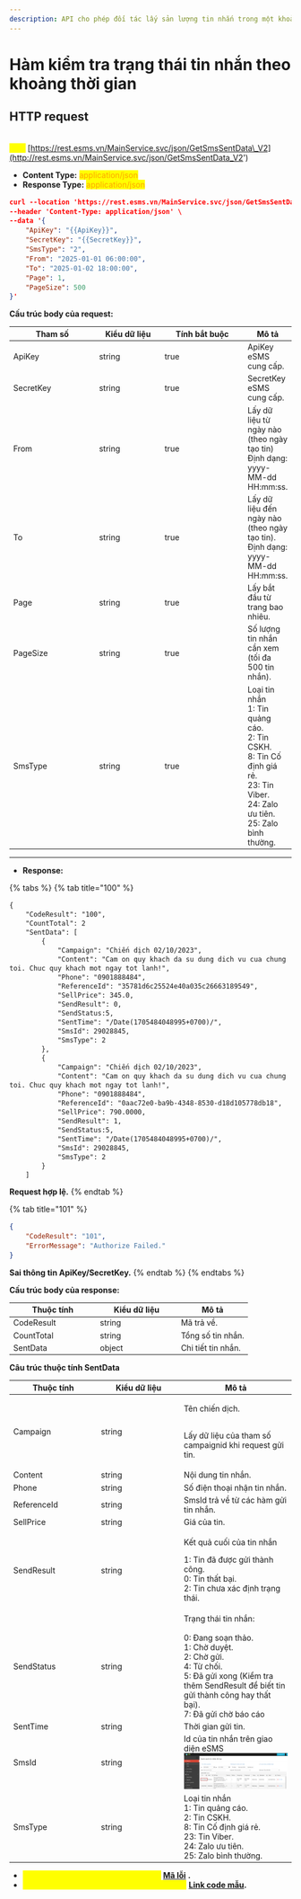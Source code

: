 ```yaml
---
description: API cho phép đối tác lấy sản lượng tin nhắn trong một khoảng thời gian.
---
```


# Hàm kiểm tra trạng thái tin nhắn theo khoảng thời gian

## HTTP request

\
<mark style="color:yellow;">**`POST`**</mark> [https://rest.esms.vn/MainService.svc/json/GetSmsSentData\_V2](http://rest.esms.vn/MainService.svc/json/GetSmsSentData_V2')

* **Content Type:** <mark style="color:orange;">application/json</mark>
* **Response Type:** <mark style="color:orange;">application/json</mark>

```json
curl --location 'https://rest.esms.vn/MainService.svc/json/GetSmsSentData_V2' \
--header 'Content-Type: application/json' \
--data '{
    "ApiKey": "{{ApiKey}}",
    "SecretKey": "{{SecretKey}}",
    "SmsType": "2",
    "From": "2025-01-01 06:00:00",
    "To": "2025-01-02 18:00:00",
    "Page": 1,
    "PageSize": 500
}'
```

**Cấu trúc body của request:**

<table><thead><tr><th width="172">Tham số</th><th width="133">Kiểu dữ liệu</th><th width="180" data-type="checkbox">Tính bắt buộc</th><th>Mô tả</th></tr></thead><tbody><tr><td>ApiKey</td><td>string</td><td>true</td><td>ApiKey eSMS cung cấp.</td></tr><tr><td>SecretKey</td><td>string</td><td>true</td><td>SecretKey eSMS cung cấp.</td></tr><tr><td>From </td><td>string</td><td>true</td><td>Lấy dữ liệu từ ngày nào (theo ngày tạo tin)<br> Định dạng: yyyy-MM-dd HH:mm:ss.</td></tr><tr><td>To</td><td>string</td><td>true</td><td>Lấy dữ liệu đến ngày nào (theo ngày tạo tin).<br>Định dạng: yyyy-MM-dd HH:mm:ss.</td></tr><tr><td>Page</td><td>string</td><td>true</td><td>Lấy bắt đầu từ trang bao nhiêu.</td></tr><tr><td>PageSize</td><td>string</td><td>true</td><td>Số lượng tin nhắn cần xem (tối đa 500 tin nhắn).</td></tr><tr><td>SmsType</td><td>string</td><td>true</td><td>Loại tin nhắn<br>1: Tin quảng cáo.<br>2: Tin CSKH.<br>8: Tin Cố định giá rẻ.<br>23: Tin Viber.<br>24: Zalo ưu tiên.<br>25: Zalo bình thường.</td></tr></tbody></table>

***

* **Response:**

{% tabs %}
{% tab title="100" %}
```
{
    "CodeResult": "100",
    "CountTotal": 2
    "SentData": [
        {
            "Campaign": "Chiến dịch 02/10/2023",
            "Content": "Cam on quy khach da su dung dich vu cua chung toi. Chuc quy khach mot ngay tot lanh!",
            "Phone": "0901888484",
            "ReferenceId": "35781d6c25524e40a035c26663189549",
            "SellPrice": 345.0,
            "SendResult": 0,
            "SendStatus:5,
            "SentTime": "/Date(1705484048995+0700)/",
            "SmsId": 29028845,
            "SmsType": 2
        },
        {
            "Campaign": "Chiến dịch 02/10/2023",
            "Content": "Cam on quy khach da su dung dich vu cua chung toi. Chuc quy khach mot ngay tot lanh!",
            "Phone": "0901888484",
            "ReferenceId": "0aac72e0-ba9b-4348-8530-d18d105778db18",
            "SellPrice": 790.0000,
            "SendResult": 1,
            "SendStatus:5,
            "SentTime": "/Date(1705484048995+0700)/",
            "SmsId": 29028845,
            "SmsType": 2
        }
    ]
```

**Request hợp lệ.**
{% endtab %}

{% tab title="101" %}
```json
{
    "CodeResult": "101",
    "ErrorMessage": "Authorize Failed."
}
```

**Sai thông tin ApiKey/SecretKey.**
{% endtab %}
{% endtabs %}

**Cấu trúc body của response:**

<table><thead><tr><th width="140.79998779296875">Thuộc tính</th><th width="130.5999755859375">Kiểu dữ liệu</th><th>Mô tả</th></tr></thead><tbody><tr><td> CodeResult</td><td>string</td><td> Mã trả về.</td></tr><tr><td>CountTotal</td><td>string</td><td>Tổng số tin nhắn.</td></tr><tr><td>SentData</td><td>object</td><td>Chi tiết tin nhắn.</td></tr></tbody></table>

**Câu trúc thuộc tính SentData**

<table><thead><tr><th width="142.60003662109375">Thuộc tính</th><th width="134">Kiểu dữ liệu</th><th>Mô tả</th></tr></thead><tbody><tr><td>Campaign</td><td>string</td><td><p>Tên chiến dịch.</p><p><br>Lấy dữ liệu của tham số campaignid khi request gửi tin.</p></td></tr><tr><td>Content</td><td>string</td><td>Nội dung tin nhắn.</td></tr><tr><td>Phone</td><td>string</td><td>Số điện thoại nhận tin nhắn.</td></tr><tr><td>ReferenceId</td><td>string</td><td>SmsId trả về từ các hàm gửi tin nhắn.</td></tr><tr><td>SellPrice</td><td>string</td><td>Giá của tin.</td></tr><tr><td>SendResult</td><td>string</td><td><p>Kết quả cuối của tin nhắn<br></p><p>1: Tin đã được gửi thành công. <br>0: Tin thất bại. <br>2: Tin chưa xác định trạng thái.</p></td></tr><tr><td>SendStatus</td><td>string</td><td>Trạng thái tin nhắn:<br><br>0: Đang soạn thảo.
<br>1: Chờ duyệt.
<br>2: Chờ gửi.
<br>4: Từ chối.
<br>5: Đã gửi xong (Kiểm tra thêm SendResult để biết tin gửi thành công hay thất bại).
<br>7: Đã gửi chờ báo cáo</td></tr><tr><td>SentTime</td><td>string</td><td>Thời gian gửi tin.</td></tr><tr><td>SmsId</td><td>string</td><td>Id của tin nhắn trên giao diện eSMS<br><img src="../../.gitbook/assets/image (1).png" alt=""></td></tr><tr><td>SmsType</td><td>string</td><td>Loại tin nhắn
<br>1: Tin quảng cáo.
<br>2: Tin CSKH.
<br>8: Tin Cố định giá rẻ.
<br>23: Tin Viber.
<br>24: Zalo ưu tiên.
<br>25: Zalo bình thường.</td></tr></tbody></table>



* _<mark style="color:yellow;">**Thông tin chi tiết mã lỗi xem ở bảng:**</mark>_ [**Mã lỗi**](../bang-ma-loi.md) **.**
* _<mark style="color:yellow;">**Lấy code mẫu các ngôn ngữ trên Postman:**</mark>_ [**Link code mẫu**](https://samplefordevelopers.esms.vn/#282f1bec-d093-4c68-8f99-f4d25024e9f8)**.**
